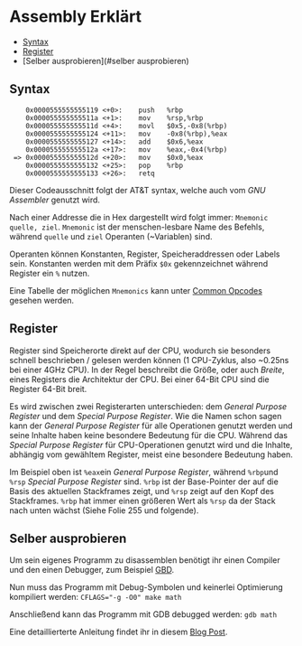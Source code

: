 # Assembly Erklärt <!-- omit in toc -->

- [Syntax](#syntax)
- [Register](#register)
- [Selber ausprobieren](#selber ausprobieren)

## Syntax

``` assembly
    0x0000555555555119 <+0>:    push   %rbp
    0x000055555555511a <+1>:    mov    %rsp,%rbp
    0x000055555555511d <+4>:    movl   $0x5,-0x8(%rbp)
    0x0000555555555124 <+11>:   mov    -0x8(%rbp),%eax
    0x0000555555555127 <+14>:   add    $0x6,%eax
    0x000055555555512a <+17>:   mov    %eax,-0x4(%rbp)
 => 0x000055555555512d <+20>:   mov    $0x0,%eax
    0x0000555555555132 <+25>:   pop    %rbp
    0x0000555555555133 <+26>:   retq
 ```

 Dieser Codeausschnitt folgt der AT&T syntax, welche auch vom _GNU Assembler_ genutzt wird.

 Nach einer Addresse die in Hex dargestellt wird folgt immer: `Mnemonic  quelle, ziel`.
 `Mnemonic` ist der menschen-lesbare Name des Befehls, während `quelle` und `ziel` Operanten (~Variablen) sind.

 Operanten können Konstanten, Register, Speicheraddressen oder Labels sein. Konstanten werden mit dem Präfix `$0x` gekennzeichnet während Register ein `%` nutzen.
 
 Eine Tabelle der möglichen `Mnemonics` kann unter [Common Opcodes](https://software.intel.com/en-us/articles/introduction-to-x64-assembly) gesehen werden. 

## Register

Register sind Speicherorte direkt auf der CPU, wodurch sie besonders schnell beschrieben / gelesen werden können (1 CPU-Zyklus, also ~0.25ns bei einer 4GHz CPU). In der Regel beschreibt die Größe, oder auch _Breite_, eines Registers die Architektur der CPU. Bei einer 64-Bit CPU sind die Register 64-Bit breit.

Es wird zwischen zwei Registerarten unterschieden: dem _General Purpose Register_ und dem _Special Purpose Register_. Wie die Namen schon sagen kann der _General Purpose Register_ für alle Operationen genutzt werden und seine Inhalte haben keine besondere Bedeutung für die CPU. Während das _Special Purpose Register_ für CPU-Operationen genutzt wird und die Inhalte, abhängig vom gewähltem Register, meist eine besondere Bedeutung haben. 

Im Beispiel oben ist `%eax`ein _General Purpose Register_, während `%rbp`und `%rsp` _Special Purpose Register_ sind. `%rbp` ist der Base-Pointer der auf die Basis des aktuellen Stackframes zeigt, und `%rsp` zeigt auf den Kopf des Stackframes. `%rbp` hat immer einen größeren Wert als `%rsp` da der Stack nach unten wächst (Siehe Folie 255 und folgende). 

## Selber ausprobieren

Um sein eigenes Programm zu disassemblen benötigt ihr einen Compiler und den einen Debugger, zum Beispiel [GBD](https://www.gnu.org/software/gdb/).

Nun muss das Programm mit Debug-Symbolen und keinerlei Optimierung kompiliert werden:
`CFLAGS="-g -O0" make math`

Anschließend kann das Programm mit GDB debugged werden:
`gdb math`

Eine detaillierterte Anleitung findet ihr in diesem [Blog Post](https://www.recurse.com/blog/7-understanding-c-by-learning-assembly).
